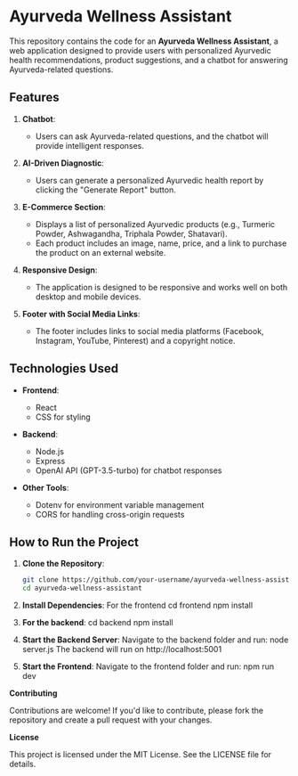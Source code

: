 # Ayurveda Wellness Assistant

This repository contains the code for an **Ayurveda Wellness Assistant**, a web application designed to provide users with personalized Ayurvedic health recommendations, product suggestions, and a chatbot for answering Ayurveda-related questions.

## Features

1. **Chatbot**:
   - Users can ask Ayurveda-related questions, and the chatbot will provide intelligent responses.

2. **AI-Driven Diagnostic**:
   - Users can generate a personalized Ayurvedic health report by clicking the "Generate Report" button.

3. **E-Commerce Section**:
   - Displays a list of personalized Ayurvedic products (e.g., Turmeric Powder, Ashwagandha, Triphala Powder, Shatavari).
   - Each product includes an image, name, price, and a link to purchase the product on an external website.

4. **Responsive Design**:
   - The application is designed to be responsive and works well on both desktop and mobile devices.

5. **Footer with Social Media Links**:
   - The footer includes links to social media platforms (Facebook, Instagram, YouTube, Pinterest) and a copyright notice.

## Technologies Used

- **Frontend**:
  - React
  - CSS for styling

- **Backend**:
  - Node.js
  - Express
  - OpenAI API (GPT-3.5-turbo) for chatbot responses

- **Other Tools**:
  - Dotenv for environment variable management
  - CORS for handling cross-origin requests

## How to Run the Project

1. **Clone the Repository**:
   ```bash
   git clone https://github.com/your-username/ayurveda-wellness-assistant.git
   cd ayurveda-wellness-assistant


2. **Install Dependencies**:
   For the frontend
   cd frontend
   npm install

3. **For the backend**:
   cd backend
   npm install

4. **Start the Backend Server**:
  Navigate to the backend folder and run:
  node server.js
  The backend will run on http://localhost:5001

5. **Start the Frontend**:
  Navigate to the frontend folder and run:
  npm run dev
    
**Contributing**

Contributions are welcome! If you'd like to contribute, please fork the repository and create a pull request with your changes.

**License**

This project is licensed under the MIT License. See the LICENSE file for details.
  
   
